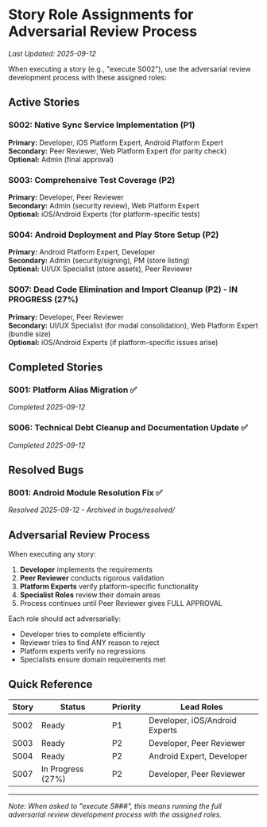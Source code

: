 # Story Role Assignments for Adversarial Review Process

*Last Updated: 2025-09-12*

When executing a story (e.g., "execute S002"), use the adversarial review development process with these assigned roles:

## Active Stories

### S002: Native Sync Service Implementation (P1)
**Primary:** Developer, iOS Platform Expert, Android Platform Expert  
**Secondary:** Peer Reviewer, Web Platform Expert (for parity check)  
**Optional:** Admin (final approval)

### S003: Comprehensive Test Coverage (P2)
**Primary:** Developer, Peer Reviewer  
**Secondary:** Admin (security review), Web Platform Expert  
**Optional:** iOS/Android Experts (for platform-specific tests)

### S004: Android Deployment and Play Store Setup (P2)
**Primary:** Android Platform Expert, Developer  
**Secondary:** Admin (security/signing), PM (store listing)  
**Optional:** UI/UX Specialist (store assets), Peer Reviewer

### S007: Dead Code Elimination and Import Cleanup (P2) - IN PROGRESS (27%)
**Primary:** Developer, Peer Reviewer  
**Secondary:** UI/UX Specialist (for modal consolidation), Web Platform Expert (bundle size)  
**Optional:** iOS/Android Experts (if platform-specific issues arise)

## Completed Stories

### S001: Platform Alias Migration ✅
*Completed 2025-09-12*

### S006: Technical Debt Cleanup and Documentation Update ✅
*Completed 2025-09-12*

## Resolved Bugs

### B001: Android Module Resolution Fix ✅
*Resolved 2025-09-12 - Archived in bugs/resolved/*

## Adversarial Review Process

When executing any story:
1. **Developer** implements the requirements
2. **Peer Reviewer** conducts rigorous validation
3. **Platform Experts** verify platform-specific functionality
4. **Specialist Roles** review their domain areas
5. Process continues until Peer Reviewer gives FULL APPROVAL

Each role should act adversarially:
- Developer tries to complete efficiently
- Reviewer tries to find ANY reason to reject
- Platform experts verify no regressions
- Specialists ensure domain requirements met

## Quick Reference

| Story | Status | Priority | Lead Roles |
|-------|--------|----------|------------|
| S002 | Ready | P1 | Developer, iOS/Android Experts |
| S003 | Ready | P2 | Developer, Peer Reviewer |
| S004 | Ready | P2 | Android Expert, Developer |
| S007 | In Progress (27%) | P2 | Developer, Peer Reviewer |

---
*Note: When asked to "execute S###", this means running the full adversarial review development process with the assigned roles.*